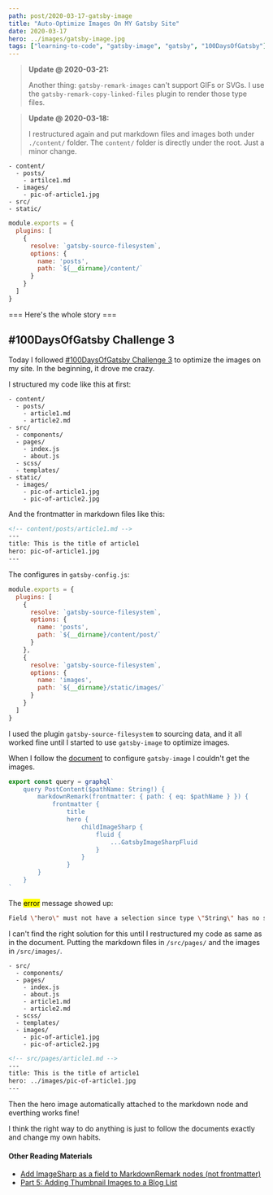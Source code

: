 ```yaml
---
path: post/2020-03-17-gatsby-image
title: "Auto-Optimize Images On MY Gatsby Site"
date: 2020-03-17
hero: ../images/gatsby-image.jpg
tags: ["learning-to-code", "gatsby-image", "gatsby", "100DaysOfGatsby"]
---
```


> **Update @ 2020-03-21:**
>
> Another thing: <code>gatsby-remark-images</code> can't support GIFs or SVGs. I use the <code>gatsby-remark-copy-linked-files</code> plugin to render those type files.

> **Update @ 2020-03-18:**
>
> I restructured again and put markdown files and images both under <code>./content/</code> folder. The <code>content/</code> folder is directly under the root. Just a minor change.

```
- content/
  - posts/
    - artilce1.md
  - images/
    - pic-of-article1.jpg
- src/
- static/
```

```js
module.exports = {
  plugins: [
    {
      resolve: `gatsby-source-filesystem`,
      options: {
        name: 'posts',
        path: `${__dirname}/content/`
      }
    }
  ]
}
```

=== Here's the whole story ===

## #100DaysOfGatsby Challenge 3

Today I followed [#100DaysOfGatsby Challenge 3](https://www.gatsbyjs.org/blog/100days/gatsby-image/) to optimize the images on my site. In the beginning, it drove me crazy.

I structured my code like this at first:

```
- content/
  - posts/
    - article1.md
    - article2.md
- src/
  - components/
  - pages/
    - index.js
    - about.js
  - scss/
  - templates/
- static/
  - images/
    - pic-of-article1.jpg
    - pic-of-article2.jpg
```

And the frontmatter in markdown files like this:

```md
<!-- content/posts/article1.md -->
---
title: This is the title of article1
hero: pic-of-article1.jpg
---
```

The configures in <code>gatsby-config.js</code>:

```js
module.exports = {
  plugins: [
    {
      resolve: `gatsby-source-filesystem`,
      options: {
        name: 'posts',
        path: `${__dirname}/content/post/`
      }
    },
    {
      resolve: `gatsby-source-filesystem`,
      options: {
        name: 'images',
        path: `${__dirname}/static/images/`
      }
    }
  ]
}
```

I used the plugin <code>gatsby-source-filesystem</code> to sourcing data, and it all worked fine until I started to use <code>gatsby-image</code> to optimize images.

When I follow the [document](https://www.gatsbyjs.org/docs/working-with-images-in-markdown/) to configure <code>gatsby-image</code> I couldn't get the images.

```js
export const query = graphql`
    query PostContent($pathName: String!) {
        markdownRemark(frontmatter: { path: { eq: $pathName } }) {
            frontmatter {
                title
                hero {
                    childImageSharp {
                        fluid {
                            ...GatsbyImageSharpFluid
                        }
                    }
                }
        }
    }
`
```

The <mark>error</mark> message showed up: 

```sh
Field \"hero\" must not have a selection since type \"String\" has no subfields.
```

I can't find the right solution for this until I restructured my code as same as in the document. Putting the markdown files in <code>/src/pages/</code> and the images in <code>/src/images/</code>.

```
- src/
  - components/
  - pages/
    - index.js
    - about.js
    - article1.md
    - article2.md
  - scss/
  - templates/
  - images/
    - pic-of-article1.jpg
    - pic-of-article2.jpg
```

```md
<!-- src/pages/article1.md -->
---
title: This is the title of article1
hero: ../images/pic-of-article1.jpg
---
```

Then the hero image automatically attached to the markdown node and everthing works fine!

I think the right way to do anything is just to follow the documents exactly and change my own habits.

#### Other Reading Materials

- [Add ImageSharp as a field to MarkdownRemark nodes (not frontmatter)](https://stackoverflow.com/questions/54636627/add-imagesharp-as-a-field-to-markdownremark-nodes-not-frontmatter?answertab=votes#tab-top)
- [Part 5: Adding Thumbnail Images to a Blog List](https://dennytek.com/blog/personal-site-with-gatsby-part-5)
